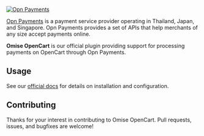 <!--- KEEP START --->
[![Opn Payments](https://www.opn.ooo/assets/svg/logo-opn-full.svg)](https://www.opn.ooo)

[Opn Payments](https://www.opn.ooo/) is a payment service provider operating in Thailand, Japan, and Singapore. 
Opn Payments provides a set of APIs that help merchants of any size accept payments online.  
<!--- KEEP END --->

**Omise OpenCart** is our official plugin providing support for processing payments on OpenCart through Opn Payments.

## Usage

See our [official docs](https://docs.opn.ooo/opencart-plugin) for details on installation and configuration.

## Contributing

Thanks for your interest in contributing to Omise OpenCart. 
Pull requests, issues, and bugfixes are welcome!
